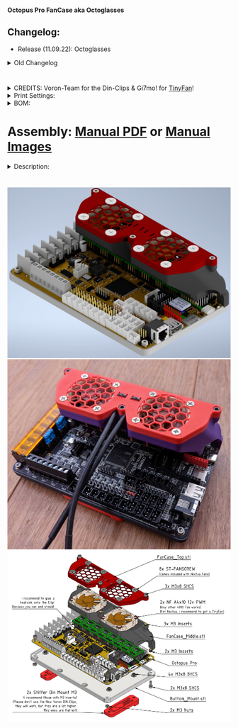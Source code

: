 #### Octopus Pro FanCase aka Octoglasses

## Changelog:
- Release (11.09.22): Octoglasses
<details>
  <summary>
    Old Changelog
  </summary>
- Nothing Yet! <br><br>
</details>

#

<details>
  <summary>
    CREDITS: Voron-Team for the Din-Clips & Gi7mo! for <a href="https://github.com/Gi7mo/TinyFan">TinyFan</a>!
  </summary>
* Voron-Team: Yeah, without you Guys, nothing were possible here :-)<br>
* Gi7mo!: Big thanks to you for the TinyFan! It's like a must have for this Project!<br>
* Community: Feelingwise discord is a Place filled with only nice and always helpful People! A special thanks to all of them, i personally just love everyone there!<br>
</details>

<details>
  <summary>
    Print Settings:
  </summary>
- Default Voron settings, correct orientation, no supports needed!<br>
</details>

<details>
  <summary>
    BOM:
  </summary>
- 7x M3x8 SHCS<br>
- 4x M3x8 BHCS<br>
- 2x M3 Nuts<br>
- 5x M3-Inserts<br>
- 2x <a href="https://github.com/Ramalama2/Voron-2-Mods/tree/main/Stiffer_DinMount">Stiffer DIN Mount M3 (Insert)</a><br>
- 2x Noctua NF A4x10 12v PWM (Any Other 4010 12v Fan is fine either)<br>
- 8x ST-FANSCREW (Comes with Noctua Fans already)<br>
- 1x Heasink for the STM32Fxxx Chip<br>
- 1x <a href="https://github.com/Gi7mo/TinyFan">TinyFan</a>, you can get one from Gi7mo! in Germany. I highly recommend one for Noctua Fans!<br>
</details>


# Assembly: <a href="./Manual.pdf">Manual PDF</a> or <a href="./Manual/">Manual Images</a>

<details>
  <summary>
    Description:
  </summary>
- Why:<br>
- The 5160 Pro Drivers are getting extremely hot! You need to cool them!<br>
- I highly recommend the <a href="https://github.com/Gi7mo/TinyFan">TinyFan from Gi7mo!</a><br>
- The FanCase has Cablehole exits at the back, for the TinyFan.<br>
- You don't need it, but its amazing for Noctua fans to see RPM and control those Correctly with a PWM signal.<br></details>

#

![](./Pic-Index.jpg)<br>
![](./Images/4.jpg)<br>
![](./Images/FanCase_BOM.jpg)

#
